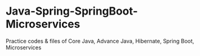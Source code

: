 # Java-Spring-SpringBoot-Microservices
Practice codes &amp; files of Core Java, Advance Java, Hibernate, Spring Boot, Microservices
